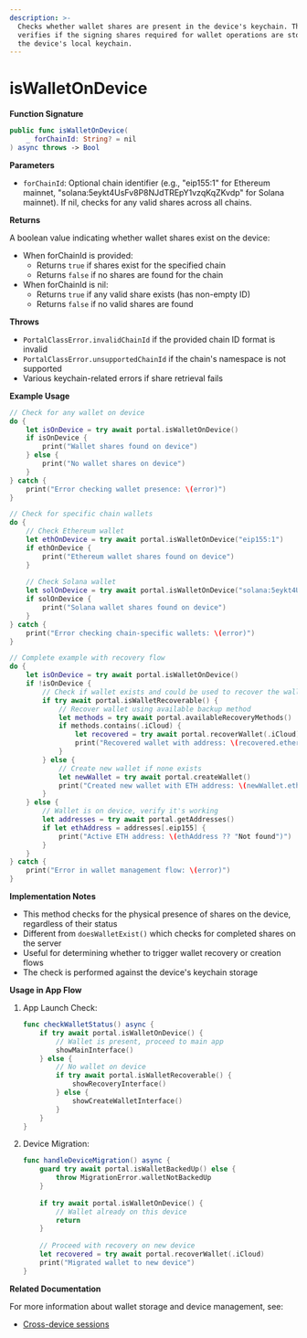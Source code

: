```yaml
---
description: >-
  Checks whether wallet shares are present in the device's keychain. This method
  verifies if the signing shares required for wallet operations are stored in
  the device's local keychain.
---
```


# isWalletOnDevice

**Function Signature**

```swift
public func isWalletOnDevice(
    _ forChainId: String? = nil
) async throws -> Bool
```

**Parameters**

* `forChainId`: Optional chain identifier (e.g., "eip155:1" for Ethereum mainnet, "solana:5eykt4UsFv8P8NJdTREpY1vzqKqZKvdp" for Solana mainnet). If nil, checks for any valid shares across all chains.

**Returns**

A boolean value indicating whether wallet shares exist on the device:

* When forChainId is provided:
  * Returns `true` if shares exist for the specified chain
  * Returns `false` if no shares are found for the chain
* When forChainId is nil:
  * Returns `true` if any valid share exists (has non-empty ID)
  * Returns `false` if no valid shares are found

**Throws**

* `PortalClassError.invalidChainId` if the provided chain ID format is invalid
* `PortalClassError.unsupportedChainId` if the chain's namespace is not supported
* Various keychain-related errors if share retrieval fails

**Example Usage**

```swift
// Check for any wallet on device
do {
    let isOnDevice = try await portal.isWalletOnDevice()
    if isOnDevice {
        print("Wallet shares found on device")
    } else {
        print("No wallet shares on device")
    }
} catch {
    print("Error checking wallet presence: \(error)")
}

// Check for specific chain wallets
do {
    // Check Ethereum wallet
    let ethOnDevice = try await portal.isWalletOnDevice("eip155:1")
    if ethOnDevice {
        print("Ethereum wallet shares found on device")
    }
    
    // Check Solana wallet
    let solOnDevice = try await portal.isWalletOnDevice("solana:5eykt4UsFv8P8NJdTREpY1vzqKqZKvdp")
    if solOnDevice {
        print("Solana wallet shares found on device")
    }
} catch {
    print("Error checking chain-specific wallets: \(error)")
}

// Complete example with recovery flow
do {
    let isOnDevice = try await portal.isWalletOnDevice()
    if !isOnDevice {
        // Check if wallet exists and could be used to recover the wallet
        if try await portal.isWalletRecoverable() {
            // Recover wallet using available backup method
            let methods = try await portal.availableRecoveryMethods()
            if methods.contains(.iCloud) {
                let recovered = try await portal.recoverWallet(.iCloud)
                print("Recovered wallet with address: \(recovered.ethereum)")
            }
        } else {
            // Create new wallet if none exists
            let newWallet = try await portal.createWallet()
            print("Created new wallet with ETH address: \(newWallet.ethereum)")
        }
    } else {
        // Wallet is on device, verify it's working
        let addresses = try await portal.getAddresses()
        if let ethAddress = addresses[.eip155] {
            print("Active ETH address: \(ethAddress ?? "Not found")")
        }
    }
} catch {
    print("Error in wallet management flow: \(error)")
}
```

**Implementation Notes**

* This method checks for the physical presence of shares on the device, regardless of their status
* Different from `doesWalletExist()` which checks for completed shares on the server
* Useful for determining whether to trigger wallet recovery or creation flows
* The check is performed against the device's keychain storage

**Usage in App Flow**

1.  App Launch Check:

    ```swift
    func checkWalletStatus() async {
        if try await portal.isWalletOnDevice() {
            // Wallet is present, proceed to main app
            showMainInterface()
        } else {
            // No wallet on device
            if try await portal.isWalletRecoverable() {
                showRecoveryInterface()
            } else {
                showCreateWalletInterface()
            }
        }
    }
    ```
2.  Device Migration:

    ```swift
    func handleDeviceMigration() async {
        guard try await portal.isWalletBackedUp() else {
            throw MigrationError.walletNotBackedUp
        }
        
        if try await portal.isWalletOnDevice() {
            // Wallet already on this device
            return
        }
        
        // Proceed with recovery on new device
        let recovered = try await portal.recoverWallet(.iCloud)
        print("Migrated wallet to new device")
    }
    ```

**Related Documentation**

For more information about wallet storage and device management, see:

* [Cross-device sessions](../../guides/web/cross-device-sessions.md)
